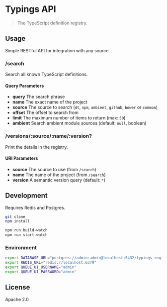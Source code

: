 # Typings API

> The TypeScript definition registry.

## Usage

Simple RESTful API for integration with any source.

### /search

Search all known TypeScript definitions.

#### Query Parameters

* **query** The search phrase
* **name** The exact name of the project
* **source** The source to search (`dt`, `npm`, `ambient`, `github`, `bower` or `common`)
* **offset** The offset to search from
* **limit** The maximum number of items to return (max: `50`)
* **ambient** Search ambient module sources (default: `null`, boolean)

### /versions/:source/:name/:version?

Print the details in the registry.

#### URI Parameters

* **source** The source to use (from `/search`)
* **name** The name of the project (from `/search`)
* **version** A semantic version query (default: `*`)

## Development

Requires Redis and Postgres.

```sh
git clone
npm install

npm run build-watch
npm run start-watch
```

### Environment

```sh
export DATABASE_URL="postgres://admin:admin@localhost:5432/typings_registry"
export REDIS_URL="redis://localhost:6379"
export QUEUE_UI_USERNAME="admin"
export QUEUE_UI_PASSWORD="admin"
```

## License

Apache 2.0

